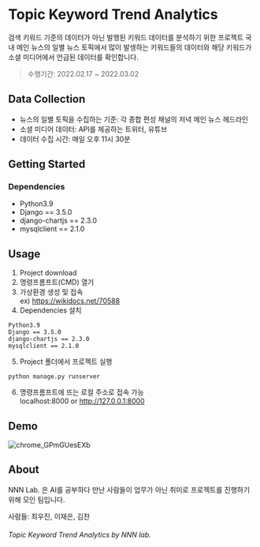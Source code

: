 # Topic Keyword Trend Analytics

검색 키워드 기준의 데이터가 아닌 발행된 키워드 데이터를 분석하기 위한 프로젝트
국내 메인 뉴스의 일별 뉴스 토픽에서 많이 발생하는 키워드들의 데이터와 해당 키워드가 소셜 미디어에서 언급된 데이터를 확인합니다.


> 수행기간: 2022.02.17 ~ 2022.03.02

## Data Collection
* 뉴스의 일별 토픽을 수집하는 기준: 각 종합 편성 채널의 저녁 메인 뉴스 헤드라인   
* 소셜 미디어 데이터: API를 제공하는 트위터, 유튜브   
* 데이터 수집 시간: 매일 오후 11시 30분   

## Getting Started
### Dependencies

* Python3.9
* Django == 3.5.0
* django-chartjs == 2.3.0
* mysqlclient == 2.1.0

## Usage
1. Project download
2. 명령프롬프트(CMD) 열기
3. 가상환경 생성 및 접속   
ex) https://wikidocs.net/70588
5. Dependencies 설치
```
Python3.9
Django == 3.5.0
django-chartjs == 2.3.0
mysqlclient == 2.1.0
```
5. Project 폴더에서 프로젝트 실행
```
python manage.py runserver
```
6. 명령프롬프트에 뜨는 로컬 주소로 접속 가능   
localhost:8000 or http://127.0.0.1:8000

## Demo
![chrome_GPmGUesEXb](https://user-images.githubusercontent.com/89976847/156387736-9b80ca81-55e5-4db7-99e8-65c3bdc4ef7c.gif)

## About
NNN Lab. 은 AI를 공부하다 만난 사람들이 업무가 아닌 취미로 프로젝트를 진행하기 위해 모인 팀입니다.

사람들: 최우진, 이재은, 김찬

###### Topic Keyword Trend Analytics by NNN lab.

